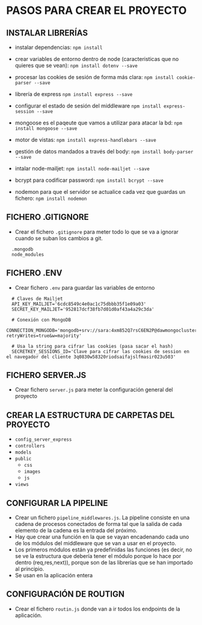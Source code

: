 # PASOS PARA CREAR EL PROYECTO

## INSTALAR LIBRERÍAS
- instalar dependencias: `npm install`

- crear variables de entorno dentro de node (caracteristicas que no quieres que se vean): `npm install dotenv --save`
- procesar las cookies de sesión de forma más clara: `npm install cookie-parser --save`
- librería de express `npm install express --save` 
- configurar el estado de sesión del middleware `npm install express-session --save` 
- mongoose es el paqeute que vamos a utilizar para atacar la bd: `npm install mongoose --save`
- motor de vistas: `npm install express-handlebars --save`
- gestión de datos mandados a través del body: `npm install body-parser --save`
- intalar node-mailjet: `npm install node-mailjet --save`
- bcrypt para codificar password: `npm install bcrypt --save`
- nodemon para que el servidor se actualice cada vez que guardas un fichero: `npm install nodemon`

## FICHERO .GITIGNORE
- Crear el fichero `.gitignore` para meter todo lo que se va a ignorar cuando se suban los cambios a git.
```
  .mongodb
  node_modules
```

## FICHERO .ENV
- Crear fichero `.env` para guardar las variables de entorno
```
  # Claves de Mailjet
  API_KEY_MAILJET='6cdc8549c4e0ac1c75dbbb35f1e09a03'
  SECRET_KEY_MAILJET='952817dcf38fb7d01d0af43a4a29c3da'

  # Conexión con MongoDB
  CONNECTION_MONGODB='mongodb+srv://sara:4xm852Q7rsC6EN2P@dawmongocluster.vqbqhj3.mongodb.net/AgapeaDB?retryWrites=true&w=majority'

  # Usa la string para cifrar las cookies (pasa sacar el hash)
  SECRETKEY_SESSIONS_ID='Clave para cifrar las cookies de session en el navegador del cliente 3q0830w58320riodsaifajslfmasir023u503'
```

## FICHERO SERVER.JS
- Crear fichero `server.js` para meter la configuración general del proyecto

## CREAR LA ESTRUCTURA DE CARPETAS DEL PROYECTO
- `config_server_express`
- `controllers`
- `models`
- `public`
  - `css`
  - `images`
  - `js`
- `views`

## CONFIGURAR LA PIPELINE
- Crear un fichero `pipeline_middlewares.js`. La pipeline consiste en una cadena de procesos conectados de forma tal que la salida de cada elemento de la cadena es la entrada del próximo.
- Hay que crear una función en la que se vayan encadenando cada uno de los módulos del middleware que se van a usar en el proyecto.
- Los primeros módulos están ya predefinidas las funciones (es decir, no se ve la estructura que debería tener el módulo porque lo hace por dentro (req,res,next)), porque son de las librerías que se han importado al principio.
- Se usan en la aplicación entera

## CONFIGURACIÓN DE ROUTIGN
- Crear el fichero `routin.js` donde van a ir todos los endpoints de la aplicación.